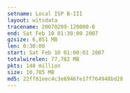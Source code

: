 ```yaml
---
setname: Local ISP B-III
layout: witsdata
tracename: 20070209-120000-0
end: Sat Feb 10 01:30:00 2007
gzsize: 6,051 MB
len: 0:30:00
start: Sat Feb 10 01:00:01 2007
totalwirelen: 77,782 MB
pkts: 148 million
size: 10,705 MB
md5: 22ff81eec4c3e6946fe17f764948bd28
---
```

